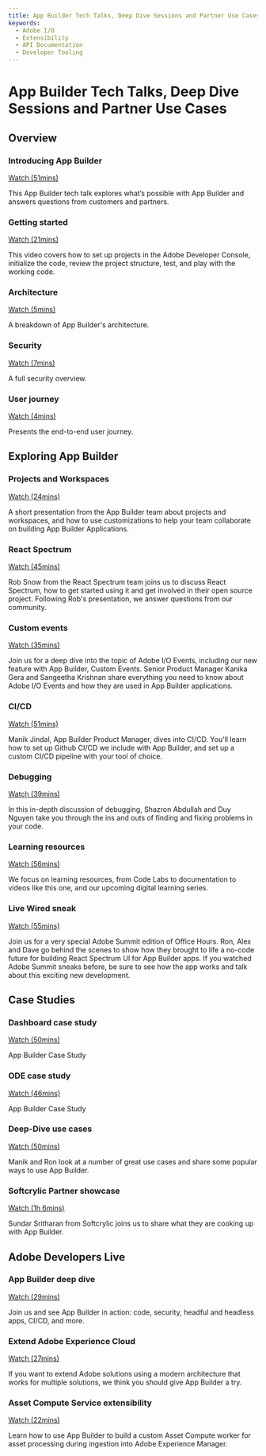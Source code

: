 ```yaml
---
title: App Builder Tech Talks, Deep Dive Sessions and Partner Use Cases     
keywords:
  - Adobe I/O
  - Extensibility
  - API Documentation
  - Developer Tooling  
---
```


# App Builder Tech Talks, Deep Dive Sessions and Partner Use Cases

## Overview

<DiscoverBlock slots="heading, link, text" width="100%"/>

### Introducing App Builder

[Watch (51mins)](overview/introduction.md) 

This App Builder tech talk explores what’s possible with App Builder and answers questions from customers and partners.

<DiscoverBlock slots="heading, link, text" width="100%"/>

### Getting started

[Watch (21mins)](overview/getting-started.md) 

This video covers how to set up projects in the Adobe Developer Console, initialize the code, review the project structure, test, and play with the working code.

<DiscoverBlock slots="heading, link, text" width="100%"/>

### Architecture

[Watch (5mins)](overview/architecture.md) 

A breakdown of App Builder's architecture.

<DiscoverBlock slots="heading, link, text" width="100%"/>

### Security

[Watch (7mins)](overview/security.md) 

A full security overview.

<DiscoverBlock slots="heading, link, text" width="100%"/>

### User journey

[Watch (4mins)](overview/e2-e-user-journey.md) 

Presents the end-to-end user journey.

## Exploring App Builder

<DiscoverBlock slots="heading, link, text" width="100%"/>

### Projects and Workspaces

[Watch (24mins)](exploring/projects-and-workspaces.md) 

A short presentation from the App Builder team about projects and workspaces, and how to use customizations to help your team collaborate on building App Builder Applications.

<DiscoverBlock slots="heading, link, text" width="100%"/>

### React Spectrum

[Watch (45mins)](exploring/react-spectrum.md) 

Rob Snow from the React Spectrum team joins us to discuss React Spectrum, how to get started using it and get involved in their open source project. Following Rob's presentation, we answer questions from our community.

<DiscoverBlock slots="heading, link, text" width="100%"/>

### Custom events

[Watch (35mins)](exploring/custom-events.md) 

Join us for a deep dive into the topic of Adobe I/O Events, including our new feature with App Builder, Custom Events. Senior Product Manager Kanika Gera and Sangeetha Krishnan share everything you need to know about Adobe I/O Events and how they are used in App Builder applications.

<DiscoverBlock slots="heading, link, text" width="100%"/>

### CI/CD

[Watch (51mins)](exploring/ci-cd.md)

Manik Jindal, App Builder Product Manager, dives into CI/CD. You'll learn how to set up Github CI/CD we include with App Builder, and set up  a custom CI/CD pipeline with your tool of choice.

<DiscoverBlock slots="heading, link, text" width="100%"/>

### Debugging

[Watch (39mins)](exploring/debugging.md) 

In this in-depth discussion of debugging, Shazron Abdullah and Duy Nguyen take you through the ins and outs of finding and fixing problems in your code.

<DiscoverBlock slots="heading, link, text" width="100%"/>

### Learning resources

[Watch (56mins)](exploring/learning-resources.md) 

We focus on learning resources, from Code Labs to documentation to videos like this one, and our upcoming digital learning series.

<DiscoverBlock slots="heading, link, text" width="100%"/>

### Live Wired sneak

[Watch (55mins)](exploring/live-wired-sneak.md) 

Join us for a very special Adobe Summit edition of Office Hours. Ron, Alex and Dave go behind the scenes to show how they brought to life a no-code future for building React Spectrum UI for App Builder apps. If you watched Adobe Summit sneaks before, be sure to see how the app works and talk about this exciting new development.

## Case Studies

<DiscoverBlock slots="heading, link, text" width="100%"/>

### Dashboard case study

[Watch (50mins)](exploring/dashboard-case-study.md) 

App Builder Case Study

<DiscoverBlock slots="heading, link, text" width="100%"/>

### ODE case study

[Watch (46mins)](exploring/ode-case-study.md) 

App Builder Case Study

<DiscoverBlock slots="heading, link, text" width="100%"/>

### Deep-Dive use cases

[Watch (50mins)](exploring/deep-dive-use-cases.md) 

Manik and Ron look at a number of great use cases and share some popular ways to use App Builder.

<DiscoverBlock slots="heading, link, text" width="100%"/>

### Softcrylic Partner showcase

[Watch (1h 6mins)](exploring/softcrylic-showcase.md) 

Sundar Sritharan from Softcrylic joins us to share what they are cooking up with App Builder.

## Adobe Developers Live

<DiscoverBlock slots="heading, link, text" width="100%"/>

### App Builder deep dive

[Watch (29mins)](developers-live/deep-dive.md) 

Join us and see App Builder in action: code, security, headful and headless apps, CI/CD, and more.

<DiscoverBlock slots="heading, link, text" width="100%"/>

### Extend Adobe Experience Cloud

[Watch (27mins)](developers-live/extend-experience-cloud.md) 

If you want to extend Adobe solutions using a modern architecture that works for multiple solutions, we think you should give App Builder a try.

<DiscoverBlock slots="heading, link, text" width="100%"/>

### Asset Compute Service extensibility

[Watch (22mins)](developers-live/asset-compute-service-extensibility.md) 

Learn how to use App Builder to build a custom Asset Compute worker for asset processing during ingestion into Adobe Experience Manager.
